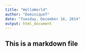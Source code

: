 ```yaml
---
title: "HelloWorld"
author: "DominiqueT"
date: "Tuesday, December 16, 2014"
output: html_document
---
```



## This is a markdown file